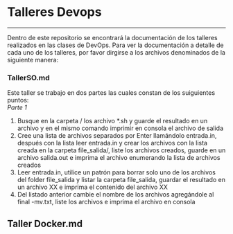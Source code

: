 # Talleres Devops
---

Dentro de este repositorio se encontrará la documentación de los talleres realizados en las clases de DevOps. Para ver la documentación a detalle de cada uno de los talleres, por favor dirgirse a los archivos denominados de la siguiente manera:  
 
### TallerSO.md

   Este taller se trabajo en dos partes las cuales constan de los suiguientes puntos:  
    *Parte 1* 
  1. Busque en la carpeta / los archivo *.sh y guarde el resultado en un archivo y en el mismo comando imprimir en consola el archivo de salida
  2. Cree una lista de archivos separados por Enter llamándolo entrada.in, después con la lista leer entrada.in y crear los archivos con la lista creada en la                 carpeta file_salida/, liste los archivos creados, guarde en un archivo salida.out e imprima el archivo  enumerando la lista de archivos creados
  3. Leer entrada.in, utilice un patrón para borrar solo uno de los archivos del folder file_salida y listar la carpeta file_salida, guardar el resultado en un                archivo XX  e imprima el contenido del archivo XX
  4. Del listado anterior cambie el nombre de los archivos agregándole al final -mv.txt, liste los archivos e imprima el archivo en consola
 
## Taller Docker.md


